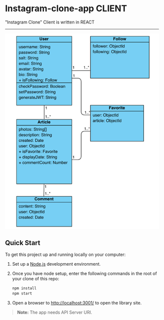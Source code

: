 # Instagram-clone-app CLIENT
 
"Instagram Clone" Client is written in REACT

---

![A UML diagram showing the relation of components](/server/public/images/diagram.png?raw=true)


## Quick Start

To get this project up and running locally on your computer:

1. Set up a [Node.js](https://wiki.developer.mozilla.org/en-US/docs/Learn/Server-side/Express_Nodejs/development_environment) development environment.
2. Once you have node setup, enter the following commands in the root of your clone of this repo:

   ```bash
   npm install
   npm start
   ```

3. Open a browser to <http://localhost:3001/> to open the library site.

> **Note:** The app needs API Server URI.
